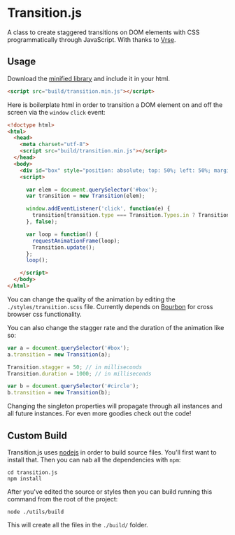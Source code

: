 # Transition.js

A class to create staggered transitions on DOM elements with CSS programmatically through JavaScript. With thanks to [Vrse](http://vrse.com).

## Usage
Download the [minified library](https://raw.github.com/jonobr1/transition.js/master/build/transition.min.js) and include it in your html.

```html
<script src="build/transition.min.js"></script>
```

Here is boilerplate html in order to transition a DOM element on and off the screen via the `window` `click` event:

```html
<!doctype html>
<html>
  <head>
    <meta charset="utf-8">
    <script src="build/transition.min.js"></script>
  </head>
  <body>
    <div id="box" style="position: absolute; top: 50%; left: 50%; margin-top: -50px; margin-left: -50px; width: 100px; height: 100px; background: rgb(255, 100, 100);"></div>
    <script>

      var elem = document.querySelector('#box');
      var transition = new Transition(elem);

      window.addEventListener('click', function(e) {
        transition[transition.type === Transition.Types.in ? Transition.Events[Transition.Types.out] : Transition.Events[Transition.Types.in]]();
      }, false);

      var loop = function() {
        requestAnimationFrame(loop);
        Transition.update();
      };
      loop();

    </script>
  </body>
</html>
```

You can change the quality of the animation by editing the `./styles/transition.scss` file. Currently depends on [Bourbon](http://bourbon.io) for cross browser css functionality.

You can also change the stagger rate and the duration of the animation like so:

```javascript
var a = document.querySelector('#box');
a.transition = new Transition(a);

Transition.stagger = 50; // in milliseconds
Transition.duration = 1000; // in milliseconds

var b = document.querySelector('#circle');
b.transition = new Transition(b);
```

Changing the singleton properties will propagate through all instances and all future instances. For even more goodies check out the code!

## Custom Build
Transition.js uses [nodejs](http://nodejs.org/) in order to build source files. You'll first want to install that. Then you can nab all the dependencies with `npm`:

```
cd transition.js
npm install
```

After you've edited the source or styles then you can build running this command from the root of the project:

```
node ./utils/build
```

This will create all the files in the `./build/` folder.